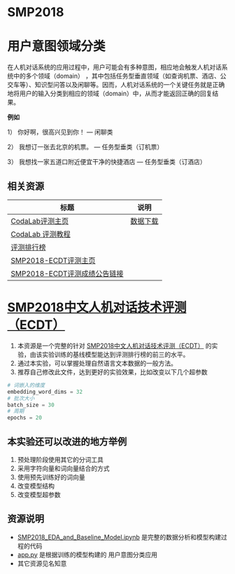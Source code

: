 # SMP2018

# 用户意图领域分类   

在人机对话系统的应用过程中，用户可能会有多种意图，相应地会触发人机对话系统中的多个领域（domain） ，其中包括任务型垂直领域（如查询机票、酒店、公交车等）、知识型问答以及闲聊等。因而，人机对话系统的一个关键任务就是正确地将用户的输入分类到相应的领域（domain）中，从而才能返回正确的回复结果。

**例如**

1）  你好啊，很高兴见到你！ — 闲聊类

2）  我想订一张去北京的机票。 — 任务型垂类（订机票）

3）  我想找一家五道口附近便宜干净的快捷酒店 — 任务型垂类（订酒店）

## 相关资源

|标题|说明|
|-|-|
|[CodaLab评测主页](https://worksheets.codalab.org/worksheets/0x27203f932f8341b79841d50ce0fd684f/)|[数据下载](https://worksheets.codalab.org/worksheets/0x27203f932f8341b79841d50ce0fd684f/#)|
|[CodaLab 评测教程](https://worksheets.codalab.org/worksheets/0x1a7d7d33243c476984ff3d151c4977d4/)||20181010|
|[评测排行榜](https://smp2018ecdt.github.io/Leader-board/)||
|[SMP2018-ECDT评测主页](http://smp2018.cips-smp.org/ecdt_index.html)||
|[SMP2018-ECDT评测成绩公告链接](https://mp.weixin.qq.com/s/_VHEuXzR7oXRTo5loqJp8A)||


# [SMP2018中文人机对话技术评测（ECDT）](http://smp2018.cips-smp.org/ecdt_index.html)

1. 本资源是一个完整的针对 [SMP2018中文人机对话技术评测（ECDT）](http://smp2018.cips-smp.org/ecdt_index.html) 的实验，由该实验训练的基线模型能达到评测排行榜的前三的水平。
2. 通过本实验，可以掌握处理自然语言文本数据的一般方法。
3. 推荐自己修改此文件，达到更好的实验效果，比如改变以下几个超参数

```python
# 词嵌入的维度
embedding_word_dims = 32
# 批次大小
batch_size = 30
# 周期
epochs = 20
```

## 本实验还可以改进的地方举例

1. 预处理阶段使用其它的分词工具
2. 采用字符向量和词向量结合的方式
3. 使用预先训练好的词向量
4. 改变模型结构
5. 改变模型超参数

## 资源说明

+ [SMP2018_EDA_and_Baseline_Model.ipynb](SMP2018_EDA_and_Baseline_Model.ipynb) 是完整的数据分析和模型构建过程的代码
+ [app.py](用户意图分类APP/app.py) 是根据训练的模型构建的 用户意图分类应用
+ 其它资源见名知意
